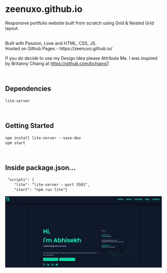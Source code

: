# zeenuxo.github.io

Responsive portfolio website built from scratch using Grid & Nested Grid layout.


<br>
Built with Passion, Love and HTML, CSS, JS.
<br>
Hosted on Github Pages - https://zeenuxo.github.io/

<br>

If you do decide to use my Design Idea please Attribute Me. 
I was inspired by Britanny Chiang at https://github.com/bchiang7. 

<br>

## Dependencies
```
lite-server
```

<br>

## Getting Started
```
npm install lite-server --save-dev
npm start
```

<br>

## Inside package.json...
```
 "scripts": {
    "lite": "lite-server --port 5501", 
    "start": "npm run lite"}
```

![My Image](preview/preview.png)


